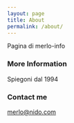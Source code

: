 ```yaml
---
layout: page
title: About
permalink: /about/
---
```


Pagina di merlo-info

### More Information

Spiegoni dal 1994

### Contact me

[merlo@nido.com](mailto:merlo@nido.com)
